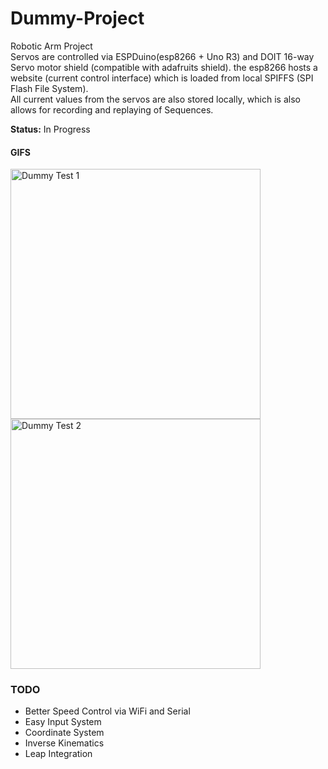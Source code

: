 # Dummy-Project

Robotic Arm Project  
Servos are controlled via ESPDuino(esp8266 + Uno R3) and DOIT 16-way Servo motor shield (compatible with adafruits shield).
the esp8266 hosts a website (current control interface) which is loaded from local SPIFFS (SPI Flash File System).  
All current values from the servos are also stored locally, which is also allows for recording and replaying of Sequences.

**Status:** In Progress

#### GIFS
<img src="http://i.imgur.com/yWCVsk6.gifv" alt="Dummy Test 1" height="400">
<img src="http://i.imgur.com/u3gIL13.gifv" alt="Dummy Test 2" height="400">

### TODO
- Better Speed Control via WiFi and Serial
- Easy Input System
- Coordinate System
- Inverse Kinematics
- Leap Integration

